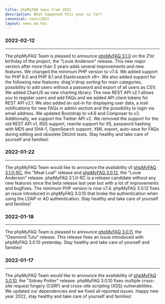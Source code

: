 ```yaml
---
title: phpMyFAQ news from 2022
description: What happened this year so far?
canonical: news/2022
layout: news_md.hbs
---
```


### 2022-02-12
* * *
The phpMyFAQ Team is pleased to announce [phpMyFAQ 3.1.0](/download) on the 21st birthday of the project, the "Louie
Anderson" release. This new major version after more than 2 years adds several improvements and new features. We changed
the minimum PHP version to v7.4. We added support for PHP 8.0 and PHP 8.1 and Elasticsearch v6+. We also added support
for the following new features: drag'n'drop sorting for main categories, possibility to add users without a password and
export of all users as CSV. We added ChartJS as new charting library. The new REST API v2.1 allows you to register users
and add FAQs and we added API client tokens for REST API v2.1. We also added an opt-in for displaying user data, a mail
notifications for new FAQs in admin section and the possibility to login via email address. We updated Bootstrap to
v4.6 and Composer to v2. Additionally, we support the Twitter API v2. We removed the support for the old REST API v1,
RSS support, rewrite support for IIS, password hashing with MD5 and SHA-1, OpenSearch support, XML export, auto-save for
FAQs during editing and obsolete DbUnit tests. Stay healthy and take care of yourself and families!

### 2022-01-22
* * *
The phpMyFAQ Team would like to announce the availability of [phpMyFAQ 3.1.0-RC](/download), the "Meat Loaf" release and
[phpMyFAQ 3.0.12](/download), the "Louie Anderson" release. phpMyFAQ 3.1.0-RC is a release candidate without any new
features since the beta release last year but with a lot of improvements and bugfixes. The minimum PHP version is now
v7.4. phpMyFAQ 3.0.12 fixes an issue introduced in phpMyFAQ 3.0.10 that broke the authentication when using the LDAP or
AD authentication. Stay healthy and take care of yourself and families!

### 2022-01-18
* * *
The phpMyFAQ Team is pleased to announce [phpMyFAQ 3.0.11](/download), the "Desmond Tutu" release. This release fixes
an issue introduced with phpMyFAQ 3.0.10 yesterday. Stay healthy and take care of yourself and families!

### 2022-01-17
* * *
The phpMyFAQ Team would like to announce the availability of [phpMyFAQ 3.0.10](/download), the "Sidney Poitier" release.
phpMyFAQ 3.0.10 fixes multiple cross-site request forgery (CSRF) and cross-site scripting (XSS) vulnerabilities. We
updated our dependencies and we fixed all reported issues. Happy new year 2022, stay healthy and take care of yourself
and families!
